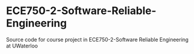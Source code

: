 # ECE750-2-Software-Reliable-Engineering
Source code for course project in ECE750-2-Software Reliable Engineering at UWaterloo 

